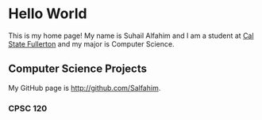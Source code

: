 # Hello World

This is my home page! My name is Suhail Alfahim and I am a student at [Cal State Fullerton](http://www.fullerton.edu/) and my major is Computer Science.

## Computer Science Projects

My GitHub page is http://github.com/Salfahim.

### CPSC 120